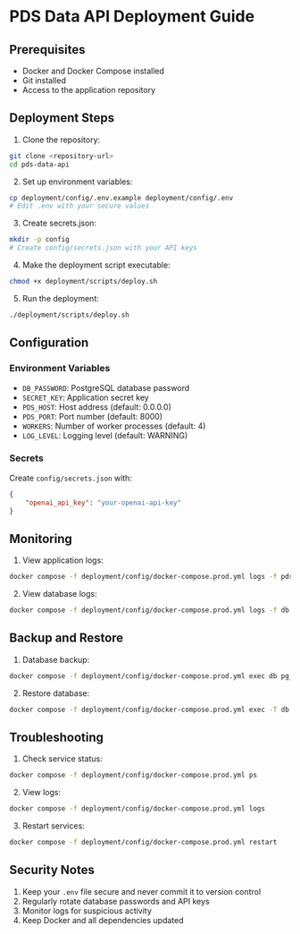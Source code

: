 # PDS Data API Deployment Guide

## Prerequisites
- Docker and Docker Compose installed
- Git installed
- Access to the application repository

## Deployment Steps

1. Clone the repository:
```bash
git clone <repository-url>
cd pds-data-api
```

2. Set up environment variables:
```bash
cp deployment/config/.env.example deployment/config/.env
# Edit .env with your secure values
```

3. Create secrets.json:
```bash
mkdir -p config
# Create config/secrets.json with your API keys
```

4. Make the deployment script executable:
```bash
chmod +x deployment/scripts/deploy.sh
```

5. Run the deployment:
```bash
./deployment/scripts/deploy.sh
```

## Configuration

### Environment Variables
- `DB_PASSWORD`: PostgreSQL database password
- `SECRET_KEY`: Application secret key
- `PDS_HOST`: Host address (default: 0.0.0.0)
- `PDS_PORT`: Port number (default: 8000)
- `WORKERS`: Number of worker processes (default: 4)
- `LOG_LEVEL`: Logging level (default: WARNING)

### Secrets
Create `config/secrets.json` with:
```json
{
    "openai_api_key": "your-openai-api-key"
}
```

## Monitoring

1. View application logs:
```bash
docker compose -f deployment/config/docker-compose.prod.yml logs -f pds_api
```

2. View database logs:
```bash
docker compose -f deployment/config/docker-compose.prod.yml logs -f db
```

## Backup and Restore

1. Database backup:
```bash
docker compose -f deployment/config/docker-compose.prod.yml exec db pg_dump -U pdsapi pds_data_api > backup.sql
```

2. Restore database:
```bash
docker compose -f deployment/config/docker-compose.prod.yml exec -T db psql -U pdsapi pds_data_api < backup.sql
```

## Troubleshooting

1. Check service status:
```bash
docker compose -f deployment/config/docker-compose.prod.yml ps
```

2. View logs:
```bash
docker compose -f deployment/config/docker-compose.prod.yml logs
```

3. Restart services:
```bash
docker compose -f deployment/config/docker-compose.prod.yml restart
```

## Security Notes

1. Keep your `.env` file secure and never commit it to version control
2. Regularly rotate database passwords and API keys
3. Monitor logs for suspicious activity
4. Keep Docker and all dependencies updated 